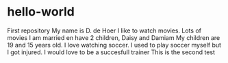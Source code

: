 # hello-world
First repository
My name is D. de Hoer 
I like to watch movies. Lots of movies 
I am married en have 2 children, Daisy and Damiam
My children are 19 and 15 years old.
I love watching soccer.
I used to play soccer myself but I got injured.
I would love to be a succesfull trainer
This is the second test
